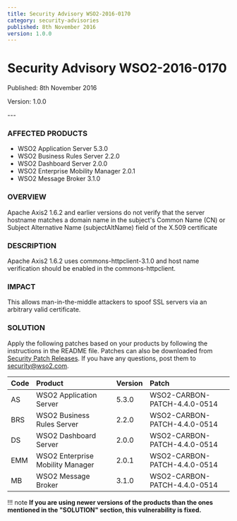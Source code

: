```yaml
---
title: Security Advisory WSO2-2016-0170
category: security-advisories
published: 8th November 2016
version: 1.0.0
---
```


# Security Advisory WSO2-2016-0170

<p class="doc-version">Published: 8th November 2016</p>
<p class="doc-version">Version: 1.0.0</p>
---

### AFFECTED PRODUCTS
* WSO2 Application Server 5.3.0
* WSO2 Business Rules Server 2.2.0
* WSO2 Dashboard Server 2.0.0
* WSO2 Enterprise Mobility Manager 2.0.1
* WSO2 Message Broker 3.1.0


### OVERVIEW
Apache Axis2 1.6.2 and earlier versions do not verify that the server hostname matches a domain name in the subject's Common Name (CN) or Subject Alternative Name (subjectAltName) field of the X.509 certificate


### DESCRIPTION
Apache Axis2 1.6.2 uses commons-httpclient-3.1.0 and host name verification should be enabled in the commons-httpclient.


### IMPACT
This allows man-in-the-middle attackers to spoof SSL servers via an arbitrary valid certificate.


### SOLUTION
Apply the following patches based on your products by following the instructions in the README file. Patches can also be downloaded from [Security Patch Releases](http://wso2.com/security-patch-releases/). If you have any questions, post them to <security@wso2.com>.


| Code | Product | Version | Patch | 
| :--- | :------ | :------ | :---- |
|AS | WSO2 Application Server | 5.3.0 | WSO2-CARBON-PATCH-4.4.0-0514 |
| BRS | WSO2 Business Rules Server | 2.2.0 | WSO2-CARBON-PATCH-4.4.0-0514 |
| DS | WSO2 Dashboard Server | 2.0.0 | WSO2-CARBON-PATCH-4.4.0-0514 |
| EMM | WSO2 Enterprise Mobility Manager | 2.0.1 | WSO2-CARBON-PATCH-4.4.0-0514 |
| MB | WSO2 Message Broker | 3.1.0 | WSO2-CARBON-PATCH-4.4.0-0514 | 


!!! note
    **If you are using newer versions of the products than the ones mentioned in the "SOLUTION" section, this vulnerability is fixed.**
